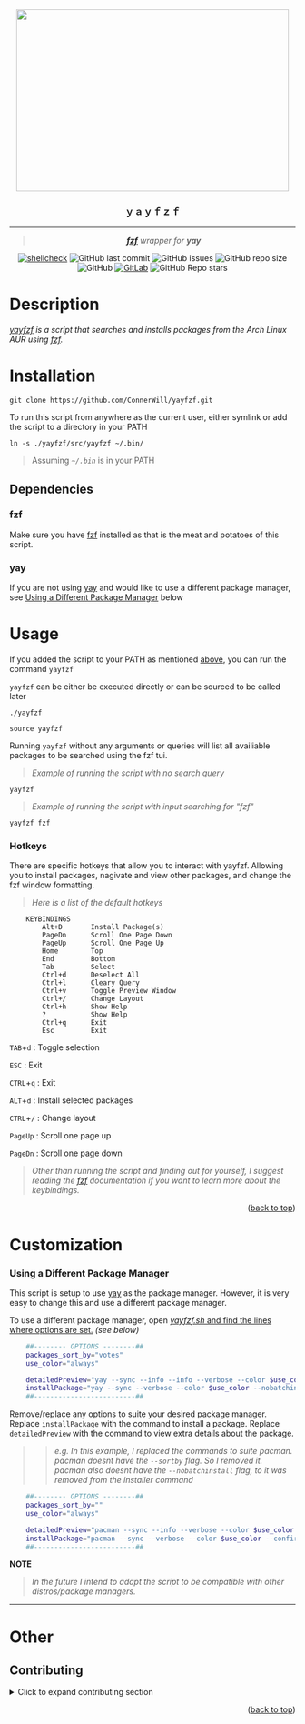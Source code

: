 <div align="center">
<img width="480" height="320" src="assets/yayfzf_demo.gif">

### **ｙａｙｆｚｆ**

---
  
> ***[fzf](https://github.com/junegunn/fzf)** wrapper for **yay***

[![shellcheck](https://github.com/ConnerWill/yayfzf/actions/workflows/shellcheck.yml/badge.svg)](https://github.com/ConnerWill/yayfzf/actions/workflows/shellcheck.yml)
![GitHub last commit](https://img.shields.io/github/last-commit/ConnerWill/yayfzf)
![GitHub issues](https://img.shields.io/github/issues-raw/ConnerWill/yayfzf)
![GitHub repo size](https://img.shields.io/github/repo-size/ConnerWill/yayfzf)
![GitHub](https://img.shields.io/github/license/ConnerWill/yayfzf)
[![GitLab](https://img.shields.io/static/v1?label=gitlab&logo=gitlab&color=E24329&message=mirrored)](https://gitlab.com/ConnerWill/yayfzf)
![GitHub Repo stars](https://img.shields.io/github/stars/ConnerWill/yayfzf?style=social)

</div>

# Description

*[*yayfzf*](https://github.com/ConnerWill/yayfzf) is a script that searches and installs packages from the Arch Linux AUR using [fzf](https://github.com/junegunn/fzf).*

<!--
## Demo

<details>
<summary>Click to expand demos</summary>
<div align="center">

|      |      | <img width="1920" height="1080" src="assets/yayfzf_demo.gif"> |      |
| ---- | ---- | ------------------------------------------------------------- | ---- |
|      |      |                                                               |      |

<p align="right">(<a href="#top">back to top</a>)</p>
</details>  
</div>
-->

# Installation

  ```console
  git clone https://github.com/ConnerWill/yayfzf.git
  ```
  
 To run this script from anywhere as the current user, either symlink or add the script to a directory in your PATH

```shell
ln -s ./yayfzf/src/yayfzf ~/.bin/
```

> Assuming *`~/.bin`* is in your PATH


## Dependencies

### fzf

Make sure you have [fzf](https://github.com/junegunn/fzf) installed as that is the meat and potatoes of this script.

### yay

If you are not using [yay](https://github.com/Jguer/yay) and would like to use a different package manager, see [Using a Different Package Manager](#using-a-different-package-manager) below


# Usage

If you added the script to your PATH as mentioned [above](#installation), you can run the command `yayfzf`

`yayfzf` can be either be executed directly or can be sourced to be called later

```console
./yayfzf
```

```shell
source yayfzf
```

Running `yayfzf` without any arguments or queries will list all availiable packages to be searched using the fzf tui.

> *Example of running the script with no search query*
 
```shell
yayfzf
```

> *Example of running the script with input searching for "fzf"*
 
```shell
yayfzf fzf
```

### Hotkeys

There are specific hotkeys that allow you to interact with yayfzf.
Allowing you to install packages, nagivate and view other packages, and change the fzf window formatting.

> *Here is a list of the default hotkeys*

```manpage
    KEYBINDINGS
        Alt+D       Install Package(s)
        PageDn      Scroll One Page Down
        PageUp      Scroll One Page Up
        Home        Top
        End         Bottom
        Tab         Select
        Ctrl+d      Deselect All
        Ctrl+l      Cleary Query
        Ctrl+v      Toggle Preview Window
        Ctrl+/      Change Layout
        Ctrl+h      Show Help
        ?           Show Help
        Ctrl+q      Exit
        Esc         Exit
```

<kbd>`TAB`</kbd>+<kbd>`d`</kbd> : Toggle selection

<kbd>`ESC`</kbd> : Exit

<kbd>`CTRL`</kbd>+<kbd>`q`</kbd> : Exit

<kbd>`ALT`</kbd>+<kbd>`d`</kbd> : Install selected packages

<kbd>`CTRL`</kbd>+<kbd>`/`</kbd> : Change layout

<kbd>`PageUp`</kbd> : Scroll one page up

<kbd>`PageDn`</kbd> : Scroll one page down

  
  <!-- 
  <kbd>`↑`</kbd><br>
<kbd>`←`</kbd><kbd>`↓`</kbd><kbd>`→`</kbd><br><br>
<kbd>`h`</kbd><kbd>`j`</kbd><kbd>`k`</kbd><kbd>`l`</kbd><br><br>
  <kbd>`CTRL`</kbd> <kbd>`SUPER`</kbd> <kbd>`ALT`</kbd><br><br>
<kbd>`INSERT`</kbd><kbd>`HOME`</kbd><kbd>`PgUp`</kbd><br>
<kbd>`DELETE`</kbd><kbd>`END`</kbd><kbd>`PgDn`</kbd><br><br>
<kbd>`~`</kbd> <kbd>`FN`</kbd> <kbd>`F1`</kbd><br>
<kbd>`CAPSLOCK`</kbd> <kbd>`ESC`</kbd><br>
<kbd>`BACKSPACE`</kbd> <kbd>`DEL`</kbd><br>
-->
 
> *Other than running the script and finding out for yourself, I suggest reading the [fzf](https://github.com/junegunn/fzf) documentation if you want to learn more about the keybindings.*


<p align="right">(<a href="#top">back to top</a>)</p>


# Customization

### Using a Different Package Manager

This script is setup to use [yay](https://github.com/Jguer/yay) as the package manager.
However, it is very easy to change this and use a different package manager.

To use a different package manager, open [*yayfzf.sh* and find the lines where options are set.](https://github.com/ConnerWill/yayfzf/blob/82b6915d6130b8ba3deecf1360ca1c1a44759ab5/yayfzf.sh#L7) *(see below)*


```sh
    ##-------- OPTIONS --------##
    packages_sort_by="votes"
    use_color="always"

    detailedPreview="yay --sync --info --info --verbose --color $use_color "
    installPackage="yay --sync --verbose --color $use_color --nobatchinstall --confirm"
    ##-------------------------##
```


Remove/replace any options to suite your desired package manager.
Replace `installPackage` with the command to install a package.
Replace `detailedPreview` with the command to view extra details about the package.


> >  *e.g.*
> *In this example, I replaced the commands to suite pacman.*
> *pacman doesnt have the `--sortby` flag. So I removed it.*
> *pacman also doesnt have the `--nobatchinstall` flag, to it was removed from the installer command*


```sh
    ##-------- OPTIONS --------##
    packages_sort_by=""
    use_color="always"

    detailedPreview="pacman --sync --info --verbose --color $use_color "
    installPackage="pacman --sync --verbose --color $use_color --confirm"
    ##-------------------------##
```


**NOTE**
> *In the future I intend to adapt the script to be compatible with other distros/package managers.*

---


# Other

<!-- CONTRIBUTING -->
## Contributing

<details>
  <summary>Click to expand contributing section</summary>

  ---

Any contributions you make are **greatly appreciated**.

If you have a suggestion that would make this better, please fork the repo and create a pull request. You can also simply open an issue.


1. Fork the Project
2. Create your Feature Branch (`git checkout -b feature/AmazingFeature`)
3. Commit your Changes (`git commit -m 'Add some AmazingFeature'`)
4. Push to the Branch (`git push origin feature/AmazingFeature`)
5. Open a Pull Request


</details>


<p align="right">(<a href="#top">back to top</a>)</p>

[fzf]:
    (https://github.com/junegunn/fzf)



